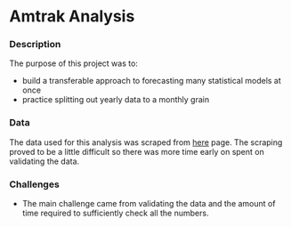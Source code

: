# Amtrak Analysis


### Description

The purpose of this project was to:
- build a transferable approach to forecasting many statistical models at once 
- practice splitting out yearly data to a monthly grain


### Data

The data used for this analysis was scraped from  [here](https://www.railpassengers.org/resources/ridership-statistics/) page.  The scraping proved to be a little difficult so there was more time early on spent on validating the data.


### Challenges
- The main challenge came from validating the data and the amount of time required to sufficiently check all the numbers.
